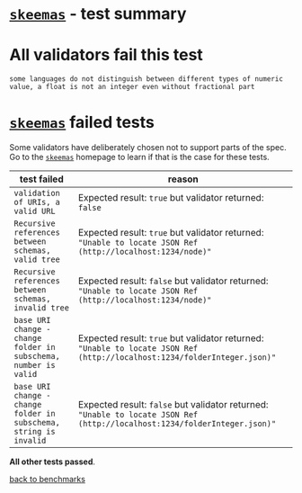 # [`skeemas`](https://github.com/Prestaul/skeemas#readme) - test summary

# All validators fail this test

`some languages do not distinguish between different types of numeric value, a float is not an integer even without fractional part`

# [`skeemas`](https://github.com/Prestaul/skeemas#readme) failed tests

Some validators have deliberately chosen not to support parts of the spec. Go to the [`skeemas`](https://github.com/Prestaul/skeemas#readme) homepage to learn if
that is the case for these tests.

|test failed|reason
|-----------|------
|`validation of URIs, a valid URL `|Expected result: `true` but validator returned: `false`
|`Recursive references between schemas, valid tree`|Expected result: `true` but validator returned: `"Unable to locate JSON Ref (http://localhost:1234/node)"`
|`Recursive references between schemas, invalid tree`|Expected result: `false` but validator returned: `"Unable to locate JSON Ref (http://localhost:1234/node)"`
|`base URI change - change folder in subschema, number is valid`|Expected result: `true` but validator returned: `"Unable to locate JSON Ref (http://localhost:1234/folderInteger.json)"`
|`base URI change - change folder in subschema, string is invalid`|Expected result: `false` but validator returned: `"Unable to locate JSON Ref (http://localhost:1234/folderInteger.json)"`

**All other tests passed**.

[back to benchmarks](https://github.com/ebdrup/json-schema-benchmark)